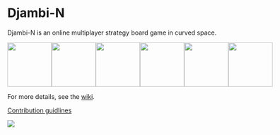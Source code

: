 # Djambi-N

Djambi-N is an online multiplayer strategy board game in curved space.
<div style="display:flex">
  <img src="https://github.com/JamesFaix/Djambi3/wiki/images/3board.png" width=100>
  <img src="https://github.com/JamesFaix/Djambi3/wiki/images/4board.png" width=100/>
  <img src="https://github.com/JamesFaix/Djambi3/wiki/images/5board.png" width=100/>
  <img src="https://github.com/JamesFaix/Djambi3/wiki/images/6board.png" width=100/>
  <img src="https://github.com/JamesFaix/Djambi3/wiki/images/7board.png" width=100/>
  <img src="https://github.com/JamesFaix/Djambi3/wiki/images/8board.png" width=100/>
</div>

For more details, see the [wiki](https://github.com/JamesFaix/Djambi3/wiki).

[Contribution guidlines](CONTRIBUTING.md)

<img src="https://github.com/JamesFaix/Djambi3/wiki/images/screenshot.gif"/>
